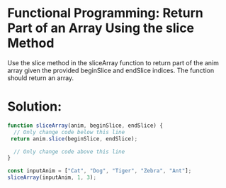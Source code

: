 # Functional Programming: Return Part of an Array Using the slice Method
Use the slice method in the sliceArray function to return part of the anim array given the provided beginSlice and endSlice indices. The function should return an array.
# Solution:
```javascript
function sliceArray(anim, beginSlice, endSlice) {
  // Only change code below this line
 return anim.slice(beginSlice, endSlice);

  // Only change code above this line
}

const inputAnim = ["Cat", "Dog", "Tiger", "Zebra", "Ant"];
sliceArray(inputAnim, 1, 3);
```